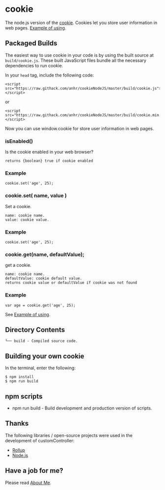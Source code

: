 ﻿# cookie
The node.js version of the [cookie](https://www.w3schools.com/js/js_cookies.asp).
Cookies let you store user information in web pages.
[Example of using](https://raw.githack.com/anhr/cookieNodeJS/master/).

## Packaged Builds
The easiest way to use cookie in your code is by using the built source at `build/cookie.js`.
These built JavaScript files bundle all the necessary dependencies to run cookie.

In your `head` tag, include the following code:
```
<script src="https://raw.githack.com/anhr/cookieNodeJS/master/build/cookie.js"></script>
```
or
```
<script src="https://raw.githack.com/anhr/cookieNodeJS/master/build/cookie.min.js"></script>
```

Now you can use window.cookie for store user information in web pages.

### isEnabled()

Is the cookie enabled in your web browser?

	returns {boolean} true if cookie enabled

### Example
```
cookie.set('age', 25);
```

### cookie.set( name, value )

Set a cookie.

	name: cookie name.
	value: cookie value.

### Example
```
cookie.set('age', 25);
```

### cookie.get(name, defaultValue);

get a cookie.

	name: cookie name.
	defaultValue: cookie default value.
	returns cookie value or defaultValue if cookie was not found

### Example
```
var age = cookie.get('age', 25);
```

See [Example of using](https://raw.githack.com/anhr/cookieNodeJS/master/).

## Directory Contents

```
└── build - Compiled source code.
```

## Building your own cookie

In the terminal, enter the following:

```
$ npm install
$ npm run build
```

## npm scripts

- npm run build - Build development and production version of scripts.

## Thanks
The following libraries / open-source projects were used in the development of customController:
 * [Rollup](https://rollupjs.org)
 * [Node.js](http://nodejs.org/)

 ## Have a job for me?
Please read [About Me](https://anhr.github.io/AboutMe/).
